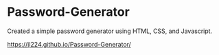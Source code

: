 # Password-Generator
Created a simple password generator using HTML, CSS, and Javascript.

https://jl224.github.io/Password-Generator/<br>
